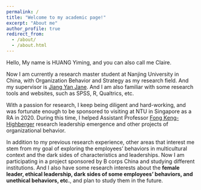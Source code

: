 ```yaml
---
permalink: /
title: "Welcome to my academic page!"
excerpt: "About me"
author_profile: true
redirect_from: 
  - /about/
  - /about.html
---
```


Hello, My name is HUANG Yiming, and you can also call me Claire.



Now I am currently a research master student at Nanjing University in China, with Organization Behavior and Strategy as my research field. And my supervisor is [Jiang Yan Jane](https://nubs.nju.edu.cn/jy/list.htm). And I am also familiar with some research tools and websites, such as SPSS, R, Qualtrics, etc.



With a passion for research, I keep being diligent and hard-working, and was fortunate enough to be sponsored to visiting at NTU in Singapore as a RA in 2020. During this time, I helped Assistant Professor [Fong Keng-Highberger](http://research.ntu.edu.sg/expertise/academicprofile/Pages/StaffProfile.aspx?ST_EMAILID=fongkeng) research leadership emergence and other projects of organizational behavior. 



In addition to my previous research experience, other areas that interest me stem from my goal of exploring the employees’ behaviors in multicultural context and the dark sides of characteristics and leaderships. Now I am participating in a project sponsored by B corps China and studying different institutions. And I also have some research interests about the **female leader, ethical leadership, dark sides of some employees’ behaviors, and unethical behaviors, etc.**, and plan to study them in the future. 
